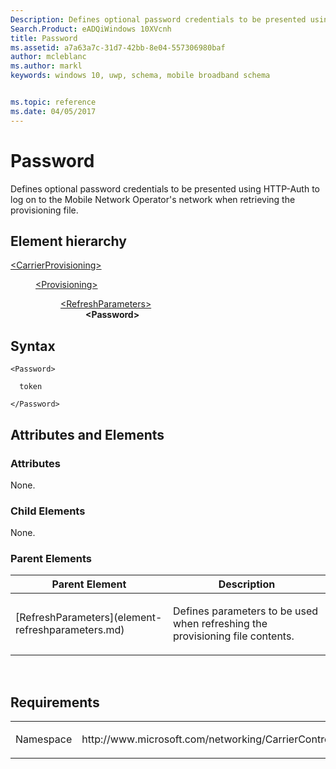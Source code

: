 ```yaml
---
Description: Defines optional password credentials to be presented using HTTP-Auth to log on to the Mobile Network Operator's network when retrieving the provisioning file.
Search.Product: eADQiWindows 10XVcnh
title: Password
ms.assetid: a7a63a7c-31d7-42bb-8e04-557306980baf
author: mcleblanc
ms.author: markl
keywords: windows 10, uwp, schema, mobile broadband schema


ms.topic: reference
ms.date: 04/05/2017
---
```


# Password


Defines optional password credentials to be presented using HTTP-Auth to log on to the Mobile Network Operator's network when retrieving the provisioning file.

## Element hierarchy

<dl>
<dt><a href="element-carrierprovisioning.md">&lt;CarrierProvisioning&gt;</a></dt>
<dd>
<dl>
<dt><a href="element-provisioning.md">&lt;Provisioning&gt;</a></dt>
<dd>
<dl>
<dt><a href="element-refreshparameters.md">&lt;RefreshParameters&gt;</a></dt>
<dd><b>&lt;Password&gt;</b></dd>
</dl>
</dd>
</dl>
</dd>
</dl>

## Syntax

``` syntax
<Password>

  token

</Password>
```

## Attributes and Elements


### Attributes

None.

### Child Elements

None.

### Parent Elements

<table>
<colgroup>
<col width="50%" />
<col width="50%" />
</colgroup>
<thead>
<tr class="header">
<th>Parent Element</th>
<th>Description</th>
</tr>
</thead>
<tbody>
<tr class="odd">
<td>[RefreshParameters](element-refreshparameters.md)</td>
<td><p>Defines parameters to be used when refreshing the provisioning file contents.</p></td>
</tr>
</tbody>
</table>

 

## Requirements

<table>
<colgroup>
<col width="50%" />
<col width="50%" />
</colgroup>
<tbody>
<tr class="odd">
<td><p>Namespace</p></td>
<td><p>http://www.microsoft.com/networking/CarrierControl/v1</p></td>
</tr>
</tbody>
</table>

 

 




